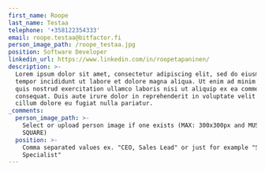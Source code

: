 ```yaml
---
first_name: Roope
last_name: Testaa
telephone: '+358122354333'
email: roope.testaa@bitfactor.fi
person_image_path: /roope_testaa.jpg
position: Software Developer
linkedin_url: https://www.linkedin.com/in/roopetapaninen/
description: >-
  Lorem ipsum dolor sit amet, consectetur adipiscing elit, sed do eiusmod
  tempor incididunt ut labore et dolore magna aliqua. Ut enim ad minim veniam,
  quis nostrud exercitation ullamco laboris nisi ut aliquip ex ea commodo
  consequat. Duis aute irure dolor in reprehenderit in voluptate velit esse
  cillum dolore eu fugiat nulla pariatur.
_comments:
  person_image_path: >-
    Select or upload person image if one exists (MAX: 300x300px and MUST BE
    SQUARE)
  position: >-
    Comma separated values ex. "CEO, Sales Lead" or just for example "Software
    Specialist"
---
```

